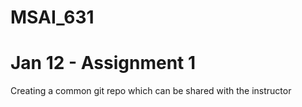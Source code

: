 # MSAI_631

# Jan 12 - Assignment 1
Creating a common git repo which can be shared with the instructor
